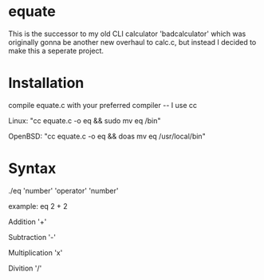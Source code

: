 # equate
This is the successor to my old CLI calculator 'badcalculator' which was originally gonna be another
new overhaul to calc.c, but instead I decided to make this a seperate project.

# Installation
compile equate.c with your preferred compiler -- I use cc

Linux: "cc equate.c -o eq && sudo mv eq /bin"

OpenBSD: "cc equate.c -o eq && doas mv eq /usr/local/bin"

# Syntax
./eq 'number' 'operator' 'number'

example: eq 2 + 2

Addition '+'

Subtraction '-'

Multiplication 'x'

Divition '/'
